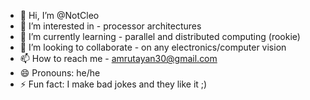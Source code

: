 - 👋 Hi, I’m @NotCleo
- 👀 I’m interested in - processor architectures
- 🌱 I’m currently learning - parallel and distributed computing (rookie)
- 💞️ I’m looking to collaborate - on any electronics/computer vision 
- 📫 How to reach me - amrutayan30@gmail.com
- 😄 Pronouns: he/he
- ⚡ Fun fact: I make bad jokes and they like it ;)

